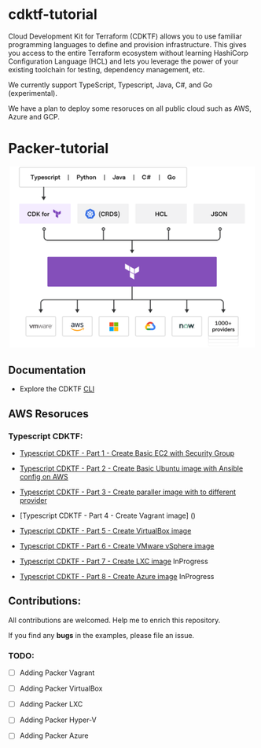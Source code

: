 # cdktf-tutorial
Cloud Development Kit for Terraform (CDKTF) allows you to use familiar programming languages to define and provision infrastructure. This gives you access to the entire Terraform ecosystem without learning HashiCorp Configuration Language (HCL) and lets you leverage the power of your existing toolchain for testing, dependency management, etc.

We currently support TypeScript, Typescript, Java, C#, and Go (experimental).

We have a plan to deploy some resoruces on all public cloud such as AWS, Azure and GCP.

# Packer-tutorial

<p align="center" style="text-align:center;">
  <a href="https://www.terraform.io/cdktf">
    <img alt="HashiCorp CDKTF logo" src="image/cdktf.png" width="500" />
  </a>
</p>

## Documentation

* Explore the CDKTF [CLI](https://learn.hashicorp.com/tutorials/terraform/cdktf-install?in=terraform/cdktf)

## AWS Resoruces

### Typescript CDKTF:

 - [Typescript CDKTF - Part 1 - Create Basic EC2 with Security Group](https://github.com/ahmadalibagheri/cdktf-typescript-aws-ec2)

 - [Typescript CDKTF - Part 2 - Create Basic Ubuntu image with Ansible config on AWS]()

 - [Typescript CDKTF - Part 3 - Create paraller image with to different provider]()

 - [Typescript CDKTF - Part 4 - Create Vagrant image] ()

 - [Typescript CDKTF - Part 5 - Create VirtualBox image]()

 - [Typescript CDKTF - Part 6 - Create VMware vSphere image]()

 - [Typescript CDKTF - Part 7 - Create LXC image]() InProgress

 - [Typescript CDKTF - Part 8 - Create Azure image]() InProgress


## Contributions:

All contributions are welcomed. Help me to enrich this repository.

If you find any **bugs** in the examples, please file an issue.

### TODO:

 - [ ] Adding Packer Vagrant
 - [ ] Adding Packer VirtualBox
 - [ ] Adding Packer LXC
 - [ ] Adding Packer Hyper-V
 - [ ] Adding Packer Azure

